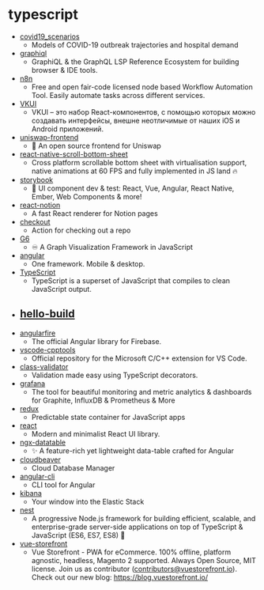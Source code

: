 # typescript
- [covid19_scenarios](https://github.com/neherlab/covid19_scenarios)
  - Models of COVID-19 outbreak trajectories and hospital demand
- [graphiql](https://github.com/graphql/graphiql)
  - GraphiQL & the GraphQL LSP Reference Ecosystem for building browser & IDE tools.
- [n8n](https://github.com/n8n-io/n8n)
  - Free and open fair-code licensed node based Workflow Automation Tool. Easily automate tasks across different services.
- [VKUI](https://github.com/VKCOM/VKUI)
  - VKUI – это набор React-компонентов, с помощью которых можно создавать интерфейсы, внешне неотличимые от наших iOS и Android приложений.
- [uniswap-frontend](https://github.com/Uniswap/uniswap-frontend)
  - 🦄 An open source frontend for Uniswap
- [react-native-scroll-bottom-sheet](https://github.com/rgommezz/react-native-scroll-bottom-sheet)
  - Cross platform scrollable bottom sheet with virtualisation support, native animations at 60 FPS and fully implemented in JS land 🔥
- [storybook](https://github.com/storybookjs/storybook)
  - 📓 UI component dev & test: React, Vue, Angular, React Native, Ember, Web Components & more!
- [react-notion](https://github.com/splitbee/react-notion)
  - A fast React renderer for Notion pages
- [checkout](https://github.com/actions/checkout)
  - Action for checking out a repo
- [G6](https://github.com/antvis/G6)
  - ♾ A Graph Visualization Framework in JavaScript
- [angular](https://github.com/angular/angular)
  - One framework. Mobile & desktop.
- [TypeScript](https://github.com/microsoft/TypeScript)
  - TypeScript is a superset of JavaScript that compiles to clean JavaScript output.
- [hello-build](https://github.com/johnpapa/hello-build)
  - 
- [angularfire](https://github.com/angular/angularfire)
  - The official Angular library for Firebase.
- [vscode-cpptools](https://github.com/microsoft/vscode-cpptools)
  - Official repository for the Microsoft C/C++ extension for VS Code.
- [class-validator](https://github.com/typestack/class-validator)
  - Validation made easy using TypeScript decorators.
- [grafana](https://github.com/grafana/grafana)
  - The tool for beautiful monitoring and metric analytics & dashboards for Graphite, InfluxDB & Prometheus & More
- [redux](https://github.com/reduxjs/redux)
  - Predictable state container for JavaScript apps
- [react](https://github.com/zeit-ui/react)
  - Modern and minimalist React UI library.
- [ngx-datatable](https://github.com/swimlane/ngx-datatable)
  - ✨ A feature-rich yet lightweight data-table crafted for Angular
- [cloudbeaver](https://github.com/dbeaver/cloudbeaver)
  - Cloud Database Manager
- [angular-cli](https://github.com/angular/angular-cli)
  - CLI tool for Angular
- [kibana](https://github.com/elastic/kibana)
  - Your window into the Elastic Stack
- [nest](https://github.com/nestjs/nest)
  - A progressive Node.js framework for building efficient, scalable, and enterprise-grade server-side applications on top of TypeScript & JavaScript (ES6, ES7, ES8) 🚀
- [vue-storefront](https://github.com/DivanteLtd/vue-storefront)
  - Vue Storefront - PWA for eCommerce. 100% offline, platform agnostic, headless, Magento 2 supported. Always Open Source, MIT license. Join us as contributor (contributors@vuestorefront.io). Check out our new blog: https://blog.vuestorefront.io/
